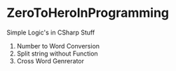 # ZeroToHeroInProgramming
Simple Logic's in CSharp Stuff 

1. Number to Word Conversion
2. Split string without Function
3. Cross Word Genrerator 
 
 


